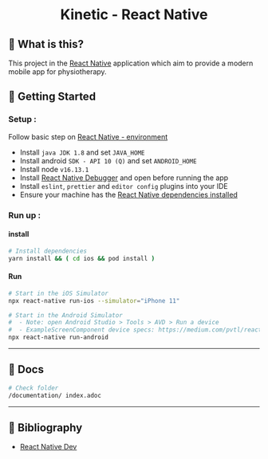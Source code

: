 <div align="center">
  <h1>Kinetic - React Native</h1>
</div>

## 👋 What is this?

This project in the [React Native](https://reactnative.dev/) application which aim to provide a modern mobile app for
physiotherapy.

## 🚀 Getting Started

### Setup :

Follow basic step on [React Native - environment](https://reactnative.dev/docs/environment-setup)

- Install `java JDK 1.8` and set `JAVA_HOME`
- Install android `SDK - API 10 (Q)` and set `ANDROID_HOME`
- Install node `v16.13.1`
- Install [React Native Debugger](https://github.com/jhen0409/react-native-debugger/releases) and open before running
  the app
- Install `eslint`, `prettier` and `editor config` plugins into your IDE
- Ensure your machine has
  the [React Native dependencies installed](https://facebook.github.io/react-native/docs/getting-started)

### Run up :

#### install

```bash
# Install dependencies
yarn install && ( cd ios && pod install )
```

#### Run

```bash
# Start in the iOS Simulator
npx react-native run-ios --simulator="iPhone 11"
```

```bash
# Start in the Android Simulator
#  - Note: open Android Studio > Tools > AVD > Run a device
#  - ExampleScreenComponent device specs: https://medium.com/pvtl/react-native-android-development-on-mac-ef7481f65e47#d5da
npx react-native run-android
```

---

## 📖 Docs

```bash
# Check folder
/documentation/ index.adoc
```

---

## 👣 Bibliography

- [React Native Dev](https://reactnative.dev/)
